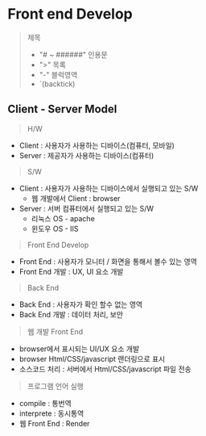 # Front end Develop

> 제목
>
> - "# ~ ######"
>   인용문
> - ">"
>   목록
> - "-"
>   블럭영역
> - `(backtick)

## Client - Server Model

> H/W

- Client : 사용자가 사용하는 디바이스(컴퓨터, 모바일)
- Server : 제공자가 사용하는 디바이스(컴퓨터)

> S/W

- Client : 사용자가 사용하는 디바이스에서 실행되고 있는 S/W
  - 웹 개발에서 Client : browser
- Server : 서버 컴퓨터에서 실행되고 있는 S/W
  - 리눅스 OS - apache
  - 윈도우 OS - IIS

> Front End Develop

- Front End : 사용자가 모니터 / 화면을 통해서 볼수 있는 영역
- Front End 개발 : UX, UI 요소 개발

> Back End

- Back End : 사용자가 확인 할수 없는 영역
- Back End 개발 : 데이터 처리, 보안

> 웹 개발 Front End

- browser에서 표시되는 UI/UX 요소 개발
- browser Html/CSS/javascript 랜더링으로 표시
- 소스코드 처리 : 서버에서 Html/CSS/javascript 파일 전송

> 프로그램 언어 실행

- compile : 통번역
- interprete : 동시통역
- 웹 Front End : Render
